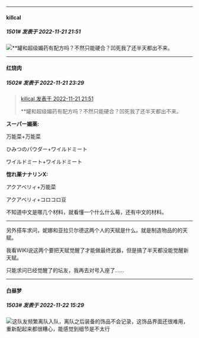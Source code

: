 

*****

####  killcal  
##### 1501#       发表于 2022-11-21 21:51

<img src="https://static.saraba1st.com/image/smiley/face2017/117.png" referrerpolicy="no-referrer">**罐和超级媚药有配方吗？不然只能硬合？凹死我了还半天都出不来。



*****

####  红烧肉  
##### 1502#       发表于 2022-11-21 23:29

<blockquote><a href="httphttps://bbs.saraba1st.com/2b/forum.php?mod=redirect&amp;goto=findpost&amp;pid=58542190&amp;ptid=2005888" target="_blank">killcal 发表于 2022-11-21 21:51</a>

**罐和超级媚药有配方吗？不然只能硬合？凹死我了还半天都出不来。</blockquote>
<strong>スーパー媚薬:</strong>

万能菜+万能菜

ひみつのパウダー+ワイルドミート

ワイルドミート+ワイルドミート
<strong>

惚れ薬ナナリンX:</strong>

アクアベリィ+万能菜

アクアベリィ+コロコロ豆

不知道中文是哪几个材料，就看懂一个什么什么莓，还有中文的材料。

--------------

另外搭车求问，妮娜和亚拉贝尔德这两个人的天赋是什么。就是制造物品的的天赋。

我看WIKI说这两个要把天赋觉醒了才能做最终武器，但是搞了半天都没能觉醒新天赋。

只能求问已经觉醒了的坛友，我再去对号入座了……



*****

####  白昼梦  
##### 1503#       发表于 2022-11-22 15:29

<img src="https://static.saraba1st.com/image/smiley/face2017/009.gif" referrerpolicy="no-referrer">这队友频繁离队入队，离队之后装备的饰品不会记录，这饰品界面还很难用，重新配起来都很糟心，能感觉到细节是不太行

